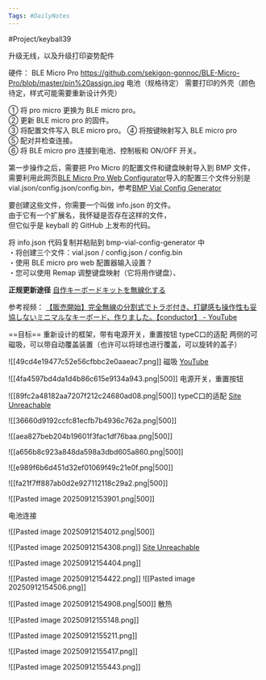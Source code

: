 ```yaml
---
Tags: #DailyNotes 
---
```


#Project/keyball39

升级无线，以及升级打印姿势配件

硬件：
BLE Micro Pro https://github.com/sekigon-gonnoc/BLE-Micro-Pro/blob/master/pin%20assign.jpg
电池（规格待定）
需要打印的外壳（颜色待定，样式可能需要重新设计外壳）


① 将 pro micro 更换为 BLE micro pro。  
② 更新 BLE micro pro 的固件。  
③ 将配置文件写入 BLE  micro pro。 
④ 将按键映射写入 BLE micro pro  
⑤ 配对并检查连接。  
⑥ 将 BLE micro pro 连接到电池、控制板和 ON/OFF 开关。

第一步操作之后，需要把 Pro Micro 的配置文件和键盘映射导入到 BMP 文件，
需要利用此网页[BLE Micro Pro Web Configurator](https://sekigon-gonnoc.github.io/BLE-Micro-Pro-WebConfigurator/)导入的配置三个文件分别是vial.json/config.json/config.bin，参考[BMP Vial Config Generator](https://sekigon-gonnoc.github.io/bmp-vial-config-generator/)


要创建这些文件，你需要一个叫做 info.json 的文件。  
由于它有一个扩展名，我怀疑是否存在这样的文件，  
但它似乎是 keyball 的 GitHub 上发布的代码。

将 info.json 代码复制并粘贴到 bmp-vial-config-generator 中  
・将创建三个文件：vial.json / config.json / config.bin  
・使用 BLE micro pro web 配置器输入设置？  
・您可以使用 Remap 调整键盘映射（它将用作键盘）、




**正规更新途径** [自作キーボードキットを無線化する](https://sekigon-gonnoc.github.io/BLE-Micro-Pro/#/getting_started?id=%e3%83%95%e3%82%a1%e3%83%bc%e3%83%a0%e3%82%a6%e3%82%a7%e3%82%a2%e3%81%ae%e3%82%a2%e3%83%83%e3%83%97%e3%83%87%e3%83%bc%e3%83%88)



参考视频：
[【販売開始】完全無線の分割式でトラボ付き、打鍵感も操作性も妥協しないミニマルなキーボード、作りました。【conductor】 - YouTube](https://www.youtube.com/watch?v=ZAK3P42RZeU)



==目标==
重新设计的框架，带有电源开关，重置按钮
typeC口的适配
两侧的可磁吸，可以带自动覆盖装置（也许可以将球也进行覆盖，可以旋转的盖子）

![[49cd4e19477c52e56cfbbc2e0aaeac7.png]]
磁吸  [YouTube](https://www.youtube.com/watch?v=ERTrSdxieOo&t=715s)

![[4fa4597bd4da1d4b86c615e9134a943.png|500]] 
电源开关，重置按钮


![[89fc2a48182aa7207f212c24680ad08.png|500]]
typeC口的适配  [Site Unreachable](https://www.etsy.com/sg-en/listing/4314326372/wireless-keyball-hot-swappable-oled)

![[36660d9192ccfc81ecfb7b4936c762a.png|500]]

![[aea827beb204b19601f3fac1df76baa.png|500]]


![[a656b8c923a848da598a3dbd605a860.png|500]]



![[e989f6b6d451d32ef01069f49c21e0f.png|500]]



![[fa21f7ff887ab0d2e927112118c29a2.png|500]]


![[Pasted image 20250912153901.png|500]] 

电池连接


![[Pasted image 20250912154012.png|500]]



![[Pasted image 20250912154308.png]] [Site Unreachable](https://www.etsy.com/sg-en/listing/4360565414/custom-keyball-39-wireless-split?ls=r&external=1&rec_type=cs&ref=landingpage_similar_listing_top-4&frs=1&content_source=2f54849f155859627a52e7474c4652ad%253Aa4f0bb5ba320397a5d4e9e6413b5f792294fa357&logging_key=2f54849f155859627a52e7474c4652ad%3Aa4f0bb5ba320397a5d4e9e6413b5f792294fa357)


![[Pasted image 20250912154404.png]]

![[Pasted image 20250912154422.png]]
![[Pasted image 20250912154506.png]]


![[Pasted image 20250912154908.png|500]] 
散热


![[Pasted image 20250912155148.png]]



![[Pasted image 20250912155211.png]]

![[Pasted image 20250912155417.png]]

![[Pasted image 20250912155443.png]]


